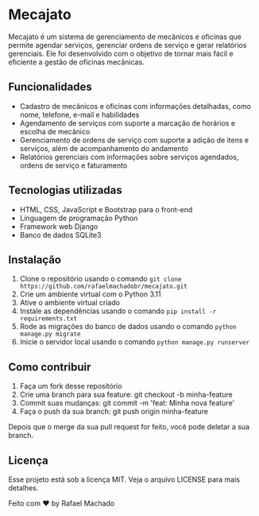 # Mecajato

Mecajato é um sistema de gerenciamento de mecânicos e oficinas que permite agendar serviços, gerenciar ordens de serviço e gerar relatórios gerenciais. Ele foi desenvolvido com o objetivo de tornar mais fácil e eficiente a gestão de oficinas mecânicas.

## Funcionalidades

- Cadastro de mecânicos e oficinas com informações detalhadas, como nome, telefone, e-mail e habilidades
- Agendamento de serviços com suporte a marcação de horários e escolha de mecânico
- Gerenciamento de ordens de serviço com suporte a adição de itens e serviços, além de acompanhamento do andamento
- Relatórios gerenciais com informações sobre serviços agendados, ordens de serviço e faturamento

## Tecnologias utilizadas

- HTML, CSS, JavaScript e Bootstrap para o front-end
- Linguagem de programação Python
- Framework web Django
- Banco de dados SQLite3

## Instalação

1. Clone o repositório usando o comando `git clone https://github.com/rafaelmachadobr/mecajato.git`
2. Crie um ambiente virtual com o Python 3.11
3. Ative o ambiente virtual criado
4. Instale as dependências usando o comando `pip install -r requirements.txt`
5. Rode as migrações do banco de dados usando o comando `python manage.py migrate`
6. Inicie o servidor local usando o comando `python manage.py runserver`

## Como contribuir

1. Faça um fork desse repositório
2. Crie uma branch para sua feature: git checkout -b minha-feature
3. Commit suas mudanças: git commit -m 'feat: Minha nova feature'
4. Faça o push da sua branch: git push origin minha-feature

Depois que o merge da sua pull request for feito, você pode deletar a sua branch.

## Licença
Esse projeto está sob a licença MIT. Veja o arquivo LICENSE para mais detalhes.

Feito com :heart: by Rafael Machado

